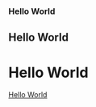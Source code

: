 ### Hello World

## Hello World

# Hello World

[Hello World](https://en.wikipedia.org/wiki/Hello_world)